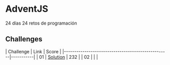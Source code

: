 # AdventJS

24 días 24 retos de programación

## Challenges
| Challenge | Link                                  | Score     |
|---------------------------------------------------|-----------|
| 01        | [Solution](./challenge01/index.js)    | 232       |
| 02        |                                       |           |